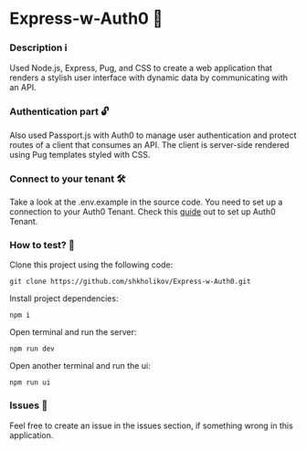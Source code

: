 # Express-w-Auth0 🔐
### Description ℹ️
Used Node.js, Express, Pug, and CSS to create a web application that renders a stylish user interface with dynamic data by communicating with an API.

### Authentication part 🔓
Also used Passport.js with Auth0 to manage user authentication and protect routes of a client that consumes an API. The client is server-side rendered using Pug templates styled with CSS.

### Connect to your tenant 🛠️
Take a look at the .env.example in the source code. You need to set up a connection to your Auth0 Tenant. Check this [guide](https://auth0.com/docs/quickstart/webapp/express/01-login) out to set up Auth0 Tenant. 

### How to test? 🧪
Clone this project using the following code:
```
git clone https://github.com/shkholikov/Express-w-Auth0.git
```
Install project dependencies: 
```
npm i
```
Open terminal and run the server: 
```
npm run dev
```
Open another terminal and run the ui:
```
npm run ui
```

### Issues 🐞
Feel free to create an issue in the issues section, if something wrong in this application.

